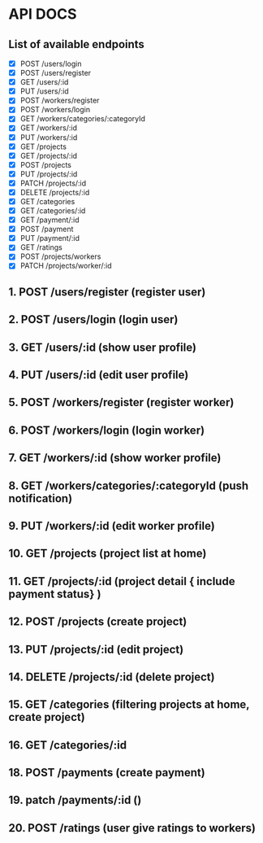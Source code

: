 # API DOCS

## List of available endpoints
 
- [X]  POST /users/login
- [X]  POST /users/register
- [X]  GET /users/:id
- [X]  PUT /users/:id
- [X]  POST /workers/register
- [X]  POST /workers/login
- [X]  GET /workers/categories/:categoryId
- [X]  GET /workers/:id
- [X]  PUT /workers/:id
- [X]  GET /projects
- [X]  GET /projects/:id
- [X]  POST /projects
- [X]  PUT /projects/:id
- [X]  PATCH /projects/:id
- [X]  DELETE /projects/:id
- [X]  GET /categories
- [X]  GET /categories/:id
- [X]  GET /payment/:id
- [X]  POST /payment
- [X]  PUT /payment/:id
- [X]  GET /ratings
- [X]  POST /projects/workers
- [X]  PATCH /projects/worker/:id
## 1. POST /users/register (register user)
 
## 2. POST /users/login (login user)

## 3. GET /users/:id (show user profile)

## 4. PUT /users/:id (edit user profile)

## 5. POST /workers/register (register worker)

## 6. POST /workers/login (login worker)

## 7. GET /workers/:id (show worker profile)

## 8. GET /workers/categories/:categoryId (push notification)

## 9. PUT /workers/:id (edit worker profile)

## 10. GET /projects (project list at home)

## 11. GET /projects/:id (project detail { include payment status} )

## 12. POST /projects (create project)

## 13. PUT /projects/:id (edit project)

## 14. DELETE /projects/:id (delete project)

## 15. GET /categories (filtering projects at home, create project)

## 16. GET /categories/:id

## 18. POST /payments (create payment)

## 19. patch /payments/:id ()

## 20. POST /ratings (user give ratings to workers)
